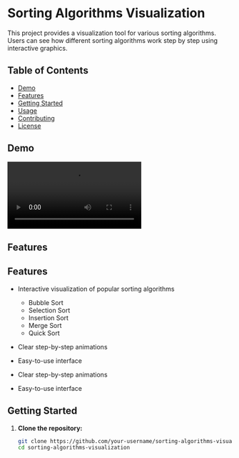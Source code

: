 # Sorting Algorithms Visualization

This project provides a visualization tool for various sorting algorithms. Users can see how different sorting algorithms work step by step using interactive graphics.

## Table of Contents

- [Demo](#demo)
- [Features](#features)
- [Getting Started](#getting-started)
- [Usage](#usage)
- [Contributing](#contributing)
- [License](#license)

## Demo

![Demo GIF](images/IMG_2548.MP4)

## Features

## Features

- Interactive visualization of popular sorting algorithms
  - Bubble Sort
  - Selection Sort
  - Insertion Sort
  - Merge Sort
  - Quick Sort
- Clear step-by-step animations
- Easy-to-use interface

- Clear step-by-step animations
- Easy-to-use interface

## Getting Started

1. **Clone the repository:**

   ```bash
   git clone https://github.com/your-username/sorting-algorithms-visualization.git
   cd sorting-algorithms-visualization
   ```
